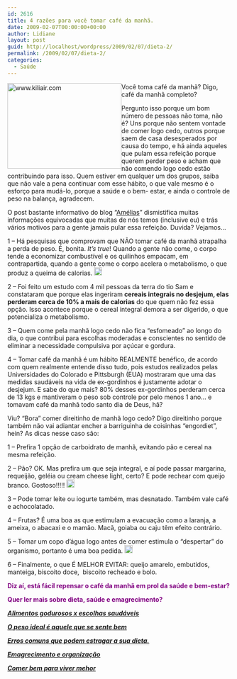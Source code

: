 ```yaml
---
id: 2616
title: 4 razões para você tomar café da manhã.
date: 2009-02-07T00:00:00+00:00
author: Lidiane
layout: post
guid: http://localhost/wordpress/2009/02/07/dieta-2/
permalink: /2009/02/07/dieta-2/
categories:
  - Saúde
---
```

<img style="display: inline; margin-left: 0; margin-right: 0;" title="www.kiliair.com" src="http://www.kiliair.com/images/gallerys/HealthyBreakfast.jpg" alt="www.kiliair.com" width="257" height="193" align="left" />

Você toma café da manhã? Digo, café da manhã completo?

Pergunto isso porque um bom número de pessoas não toma, não é? Uns porque não sentem vontade de comer logo cedo, outros porque saem de casa desesperados por causa do tempo, e há ainda aqueles que pulam essa refeição porque querem perder peso e acham que não comendo logo cedo estão contribuindo para isso. Quem estiver em qualquer um dos grupos, saiba que não vale a pena continuar com esse hábito, o que vale mesmo é o esforço para mudá-lo, porque a saúde e o bem- estar, e ainda o controle de peso na balança, agradecem.

O post bastante informativo do blog “<a href="http://inblogs.com.br/amelias/" target="_blank">Amélias</a>” dismistifica muitas informações equivocadas que muitas de nós temos (inclusive eu) e trás vários motivos para a gente jamais pular essa refeição. Duvida? Vejamos&#8230;

1 – Há pesquisas que comprovam que NÃO tomar café da manhã atrapalha a perda de peso. É, bonita. _It’s true_! Quando a gente não come, o corpo tende a economizar combustível e os quilinhos empacam, em contrapartida, quando a gente come o corpo acelera o metabolismo, o que produz a queima de calorias. [<img style="display: inline;" title="clip_image001" src="http://www.trololodemulher.com.br/blog/wp-content/uploads/2009/02/clip-image001-thumb7.gif" alt="clip_image001" width="18" height="18" />](http://www.trololodemulher.com.br/blog/wp-content/uploads/2009/02/clip-image00115.gif)

2 – Foi feito um estudo com 4 mil pessoas da terra do tio Sam e constataram que porque elas ingeriram **cereais integrais no desjejum, elas perderam cerca de 10% a mais de calorias** do que quem não fez essa opção. Isso acontece porque o cereal integral demora a ser digerido, o que potencializa o metabolismo.

3 – Quem come pela manhã logo cedo não fica “esfomeado” ao longo do dia, o que contribui para escolhas moderadas e conscientes no sentido de eliminar a necessidade compulsiva por açúcar e gordura.

4 – Tomar café da manhã é um hábito REALMENTE benéfico, de acordo com quem realmente entende disso tudo, pois estudos realizados pelas Universidades do Colorado e Pittsburgh (EUA) mostraram que uma das medidas saudáveis na vida de ex-gordinhos é justamente adotar o desjejum. E sabe do que mais? 80% desses ex-gordinhos perderam cerca de 13 kgs e mantiveram o peso sob controle por pelo menos 1 ano&#8230; e tomavam café da manhã todo santo dia de Deus, hã?![<img style="display: inline;" title="clip_image001[4]" src="http://www.trololodemulher.com.br/blog/wp-content/uploads/2009/02/clip-image0014-thumb7.gif" alt="clip_image001[4]" width="18" height="18" />](http://www.trololodemulher.com.br/blog/wp-content/uploads/2009/02/clip-image00147.gif)

Viu? “Bora” comer direitinho de manhã logo cedo? Digo direitinho porque também não vai adiantar encher a barriguinha de coisinhas “engordiet”, hein? As dicas nesse caso são:

1 – Prefira 1 opção de carboidrato de manhã, evitando pão e cereal na mesma refeição.

2 – Pão? OK. Mas prefira um que seja integral, e aí pode passar margarina, requeijão, geléia ou cream cheese light, certo? E pode rechear com queijo branco. Gostoso!!!!! [<img style="display: inline;" title="clip_image001[6]" src="http://www.trololodemulher.com.br/blog/wp-content/uploads/2009/02/clip-image0016-thumb7.gif" alt="clip_image001[6]" width="18" height="18" />](http://www.trololodemulher.com.br/blog/wp-content/uploads/2009/02/clip-image00167.gif)

3 – Pode tomar leite ou iogurte também, mas desnatado. Também vale café e achocolatado.

4 – Frutas? É uma boa as que estimulam a evacuação como a laranja, a ameixa, o abacaxi e o mamão. Macã, goiaba ou caju têm efeito contrário.[](http://www.trololodemulher.com.br/blog/wp-content/uploads/2009/02/clip-image00183.gif)

5 – Tomar um copo d’água logo antes de comer estimula o “despertar” do organismo, portanto é uma boa pedida. [<img style="display: inline;" title="clip_image001[10]" src="http://www.trololodemulher.com.br/blog/wp-content/uploads/2009/02/clip-image00110-thumb1.gif" alt="clip_image001[10]" width="18" height="18" />](http://www.trololodemulher.com.br/blog/wp-content/uploads/2009/02/clip-image001101.gif)

6 – Finalmente, o que É MELHOR EVITAR: queijo amarelo, embutidos, manteiga, biscoito doce,  biscoito recheado e bolo.

**<span style="color: #800080;">Diz aí, está fácil repensar o café da manhã em prol da saúde e bem-estar?</span>**

**<span style="color: #800080;">Quer ler mais sobre dieta, saúde e emagrecimento?</span>**

**<span style="color: #800080;"><em><a href="http://www.trololodemulher.com.br/2010/05/28/escolha-alimentos-saudaveis/" target="_self">Alimentos godurosos x escolhas saudáveis</a></em></span>**

**<span style="color: #800080;"><em><a href="http://www.trololodemulher.com.br/2010/03/01/bicha-femea-colaboradora-%e2%80%93-luciana-kotaka-2/" target="_self">O peso ideal é aquele que se sente bem</a></em></span>**

**<span style="color: #800080;"><em><a href="http://www.trololodemulher.com.br/2010/02/02/dieta/" target="_self">Erros comuns que podem estragar a sua dieta.</a></em></span>**

**<span style="color: #800080;"><em><a href="http://www.trololodemulher.com.br/2010/01/26/emagrecimento/" target="_self">Emagrecimento e organização</a></em></span>**

**<span style="color: #800080;"><em><a href="http://www.trololodemulher.com.br/2010/01/13/comer-bem/" target="_self">Comer bem para viver mehor</a></em></span>**